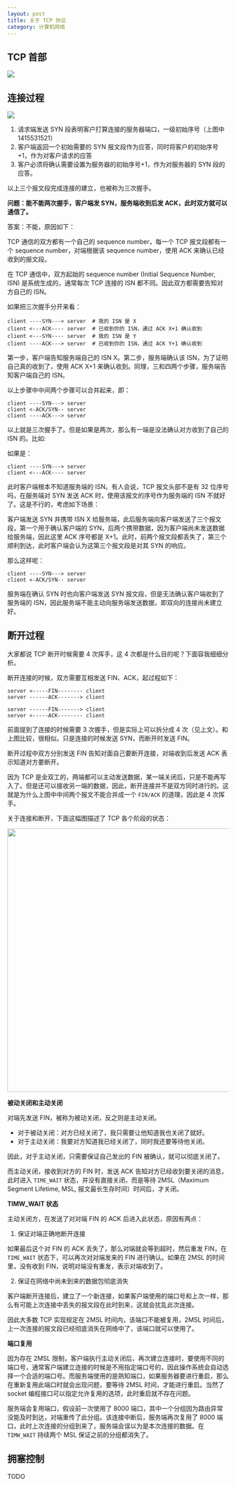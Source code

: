 ```yaml
---
layout: post
title: 关于 TCP 协议
category: 计算机网络
---
```




## TCP 首部

![](https://wangyu-name.oss-cn-hangzhou.aliyuncs.com/superbed/2020/04/22/5e9fc010c2a9a83be53d7054.jpg)

## 连接过程

![](https://wangyu-name.oss-cn-hangzhou.aliyuncs.com/superbed/2020/04/21/5e9e7c99c2a9a83be5486fc9.jpg)


1. 请求端发送 SYN 段表明客户打算连接的服务器端口，一级初始序号（上图中 1415531521）
2. 客户端返回一个初始需要的 SYN 报文段作为应答，同时将客户的初始序号+1，作为对客户请求的应答
3. 客户必须将确认需要设置为服务器的初始序号+1，作为对服务器的 SYN 段的应答。

以上三个报文段完成连接的建立，也被称为三次握手。

**问题：能不能两次握手，客户端发 SYN，服务端收到后发 ACK，此时双方就可以通信了。**

答案：不能，原因如下：

TCP 通信的双方都有一个自己的 sequence number，每一个 TCP 报文段都有一个 sequence number，对端根据该 sequence number，使用 ACK 来确认已经收到的报文段。

在 TCP 通信中，双方起始的 sequence number (Initial Sequence Number, ISN) 是系统生成的，通常每次 TCP 连接的 ISN 都不同。因此双方都需要告知对方自己的 ISN。

如果把三次握手分开来看：

```
client ----SYN---> server  # 我的 ISN 是 X
client <---ACK---- server  # 已收到你的 ISN，通过 ACK X+1 确认收到
client <---SYN---- server  # 我的 ISN 是 Y
client ----ACK---> server  # 已收到你的 ISN，通过 ACK Y+1 确认收到
```

第一步，客户端告知服务端自己的 ISN X。第二步，服务端确认该 ISN，为了证明自己真的收到了，使用 ACK X+1 来确认收到。同理，三和四两个步骤，服务端告知客户端自己的 ISN。

以上步骤中中间两个步骤可以合并起来，即：

```
client ----SYN---> server
client <-ACK/SYN-- server
client ----ACK---> server
```

以上就是三次握手了。但是如果是两次，那么有一端是没法确认对方收到了自己的 ISN 的。比如:

如果是：

```
client ----SYN---> server
client <---ACK---- server
```

此时客户端根本不知道服务端的 ISN。有人会说，TCP 报文头部不是有 32 位序号吗，在服务端对 SYN 发送 ACK 时，使用该报文的序号作为服务端的 ISN 不就好了。这是不行的，考虑如下场景：

客户端发送 SYN 并携带 ISN X 给服务端，此后服务端向客户端发送了三个报文段，第一个用于确认客户端的 SYN，后两个携带数据，因为客户端尚未发送数据给服务端，因此这里 ACK 序号都是 X+1。此时，前两个报文段都丢失了，第三个顺利到达，此时客户端会认为这第三个报文段是对其 SYN 的响应。

那么这样呢：

```
client ----SYN---> server
client <-ACK/SYN-- server
```

服务端在确认 SYN 时也向客户端发送 SYN 报文段，但是无法确认客户端收到了服务端的 ISN，因此服务端不能主动向服务端发送数据，即双向的连接尚未建立好。


## 断开过程

大家都说 TCP 断开时候需要 4 次挥手，这 4 次都是什么目的呢？下面容我细细分析。

断开连接的时候，双方需要互相发送 FIN、ACK，起过程如下：

```
server <-----FIN-------- client
server ------ACK-------> client

server ------FIN-------> client
server <-----ACK-------- client
```


前面提到了连接的时候需要 3 次握手，但是实际上可以拆分成 4 次（见上文）。和上图比较，很相似。只是连接的时候发送 SYN，而断开时发送 FIN。

断开过程中双方分别发送 FIN 告知对面自己要断开连接，对端收到后发送 ACK 表示知道对方要断开。

因为 TCP 是全双工的，两端都可以主动发送数据，某一端关闭后，只是不能再写入了。但是还可以接收另一端的数据，因此，断开连接并不是双方同时进行的。这就是为什么上图中中间两个报文不能合并成一个 `FIN/ACK` 的道理，因此是 4 次挥手。

关于连接和断开，下面这幅图描述了 TCP 各个阶段的状态：

<img style="width:600px" src="https://wangyu-name.oss-cn-hangzhou.aliyuncs.com/superbed/2020/02/07/5e3d6d922fb38b8c3c0e5cd1.jpg">

**被动关闭和主动关闭**

对端先发送 FIN，被称为被动关闭，反之则是主动关闭。

- 对于被动关闭：对方已经关闭了，我只需要让他知道我也关闭了就好。
- 对于主动关闭：我要对方知道我已经关闭了，同时我还要等待他关闭。

因此，对于主动关闭，只需要保证自己发出的 FIN 被确认，就可以彻底关闭了。

而主动关闭，接收到对方的 FIN 时，发送 ACK 告知对方已经收到要关闭的消息，此时进入 `TIME_WAIT` 状态，并没有直接关闭，而是等待 2MSL（Maximum Segment Lifetime, MSL, 报文最长生存时间）时间后，才关闭。

**TIMW_WAIT 状态**

主动关闭方，在发送了对对端 FIN 的 ACK 后进入此状态，原因有两点：

1. 保证对端正确地断开连接

如果最后这个对 FIN 的 ACK 丢失了，那么对端就会等到超时，然后重发 FIN，在 `TIME_WAIT` 状态下，可以再次对对端发来的 FIN 进行确认。如果在 2MSL 的时间里，没有收到 FIN，说明对端没有重发，表示对端收到了。

2. 保证在网络中尚未到来的数据包彻底消失

客户端断开连接后，建立了一个新连接，如果客户端使用的端口号和上次一样，那么有可能上次连接中丢失的报文段在此时到来，这就会扰乱此次连接。

因此大多数 TCP 实现规定在 2MSL 时间内，该端口不能被复用，2MSL 时间后，上一次连接的报文段已经彻底消失在网络中了，该端口就可以使用了。

**端口复用**

因为存在 2MSL 限制，客户端执行主动关闭后，再次建立连接时，要使用不同的端口号，通常客户端建立连接的时候是不用指定端口号的，因此操作系统会自动选择一个合适的端口号。而服务端使用的是熟知端口，如果服务器要进行重启，那么在重新复用此端口时就会出现问题，要等待 2MSL 时间，才能进行重启。当然了 socket 编程接口可以指定允许复用的选项，此时重启就不存在问题。

服务端会复用端口，假设前一次使用了 8000 端口，其中一个分组因为路由异常没能及时到达，对端重传了此分组。该连接中断后，服务端再次复用了 8000 端口，此时上次连接的分组到来了，服务端会误以为是本次连接的数据。在 `TIMW_WAIT` 持续两个 MSL 保证之前的分组都消失了。

## 拥塞控制

TODO
